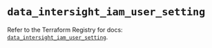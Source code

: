 # `data_intersight_iam_user_setting`

Refer to the Terraform Registry for docs: [`data_intersight_iam_user_setting`](https://registry.terraform.io/providers/ciscodevnet/intersight/1.0.71/docs/data-sources/iam_user_setting).
